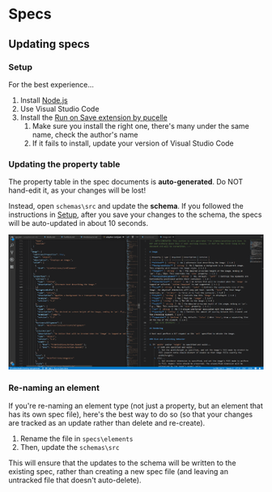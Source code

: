 # Specs

## Updating specs

### Setup

For the best experience...

1. Install [Node.js](https://nodejs.org/en/)
1. Use Visual Studio Code
1. Install the [Run on Save extension by pucelle](https://marketplace.visualstudio.com/items?itemName=pucelle.run-on-save)
	1. Make sure you install the right one, there's many under the same name, check the author's name
	1. If it fails to install, update your version of Visual Studio Code

### Updating the property table

The property table in the spec documents is **auto-generated**. Do NOT hand-edit it, as your changes will be lost!

Instead, open `schemas\src` and update the **schema**. If you followed the instructions in [Setup](#setup), after you save your changes to the schema, the specs will be auto-updated in about 10 seconds.

![Spec auto-updating](assets/SpecAutoUpdate.gif)


### Re-naming an element

If you're re-naming an element type (not just a property, but an element that has its own spec file), here's the best way to do so (so that your changes are tracked as an update rather than delete and re-create).

1. Rename the file in `specs\elements`
1. Then, update the `schemas\src`

This will ensure that the updates to the schema will be written to the existing spec, rather than creating a new spec file (and leaving an untracked file that doesn't auto-delete).